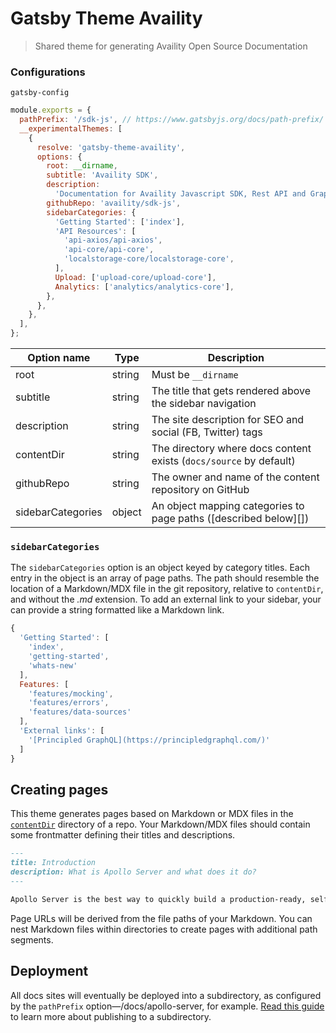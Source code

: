 # Gatsby Theme Availity

> Shared theme for generating Availity Open Source Documentation

### Configurations

`gatsby-config`

```js
module.exports = {
  pathPrefix: '/sdk-js', // https://www.gatsbyjs.org/docs/path-prefix/
  __experimentalThemes: [
    {
      resolve: 'gatsby-theme-availity',
      options: {
        root: __dirname,
        subtitle: 'Availity SDK',
        description:
          'Documentation for Availity Javascript SDK, Rest API and GraphQL',
        githubRepo: 'availity/sdk-js',
        sidebarCategories: {
          'Getting Started': ['index'],
          'API Resources': [
            'api-axios/api-axios',
            'api-core/api-core',
            'localstorage-core/localstorage-core',
          ],
          Upload: ['upload-core/upload-core'],
          Analytics: ['analytics/analytics-core'],
        },
      },
    },
  ],
};
```

| Option name       | Type   | Description                                                        |
| ----------------- | ------ | ------------------------------------------------------------------ |
| root              | string | Must be `__dirname`                                                |
| subtitle          | string | The title that gets rendered above the sidebar navigation          |
| description       | string | The site description for SEO and social (FB, Twitter) tags         |
| contentDir        | string | The directory where docs content exists (`docs/source` by default) |
| githubRepo        | string | The owner and name of the content repository on GitHub             |
| sidebarCategories | object | An object mapping categories to page paths ([described below][])   |

### `sidebarCategories`

The `sidebarCategories` option is an object keyed by category titles. Each entry in the object is an array of page paths. The path should resemble the location of a Markdown/MDX file in the git repository, relative to `contentDir`, and without the _.md_ extension. To add an external link to your sidebar, your can provide a string formatted like a Markdown link.

```js
{
  'Getting Started': [
    'index',
    'getting-started',
    'whats-new'
  ],
  Features: [
    'features/mocking',
    'features/errors',
    'features/data-sources'
  ],
  'External links': [
    '[Principled GraphQL](https://principledgraphql.com/)'
  ]
}
```

## Creating pages

This theme generates pages based on Markdown or MDX files in the [`contentDir`](#configuration) directory of a repo. Your Markdown/MDX files should contain some frontmatter defining their titles and descriptions.

```markdown
---
title: Introduction
description: What is Apollo Server and what does it do?
---

Apollo Server is the best way to quickly build a production-ready, self-documenting API for GraphQL clients, using data from any source.
```

Page URLs will be derived from the file paths of your Markdown. You can nest Markdown files within directories to create pages with additional path segments.

## Deployment

All docs sites will eventually be deployed into a subdirectory, as configured by the `pathPrefix` option&mdash;/docs/apollo-server, for example. [Read this guide](../../#deploying-to-a-subdirectory) to learn more about publishing to a subdirectory.
